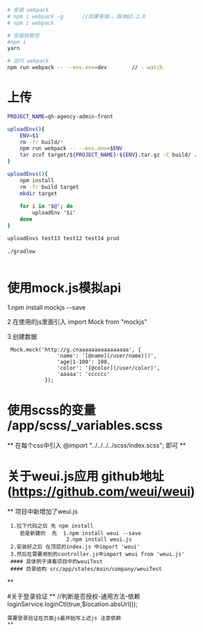 

```bash
# 安装 webpack
# npm i webpack -g      //如果有错，，版本@2.2.0
# npm i webpack

# 安装依赖包
#npm i
yarn

# 运行 webpack
npm run webpack -- --env.env=dev        // --watch
```


# 上传

```bash
PROJECT_NAME=qh-agency-admin-front

uploadEnv(){
    ENV=$1
    rm -fr build/*
    npm run webpack -- --env.env=$ENV
    tar zcvf target/${PROJECT_NAME}-${ENV}.tar.gz -C build/ .
}

uploadEnvs(){
    npm install
    rm -fr build target
    mkdir target
    
    for i in "$@"; do 
        uploadEnv "$i"
    done
}

uploadEnvs test13 test12 test14 prod
 
./gradlew 
 
```
# 使用mock.js模拟api

1.npm install mockjs --save

2.在使用的js里面引入
   import Mock from "mockjs"
    
3.创建数据  
```
 Mock.mock('http://g.cnaaaaaaaaaaaaaaaa', {
                'name': '[@name](/user/name)()',
                'age|1-100': 100,
                'color': '[@color](/user/color)',
                'aaaaa': 'cccccc'
            });

```

# 使用scss的变量 /app/scss/_variables.scss

 **
    在每个css中引入  @import "../../../../scss/index.scss";
    即可
 **
 
# 关于weui.js应用 github地址(https://github.com/weui/weui)
   **
     项目中新增加了weui.js 
     
     1.拉下代码之后 先 npm install
        若是新建的  先  1.npm install weui --save
                       2.npm install weui.js
     2.安装好之后 在顶层的index.js 中import 'weui' 
     3.然后在需要用到的controller.js中import weui from 'weui.js'
     #### 具体例子请看项目中的weuiTest  
     #### 目录结构 src/app/states/main/company/weuiTest
   **
   
#关于登录验证 
    **
    //判断是否授权-通用方法-依赖
            loginService.loginCtl(true,$location.absUrl());
            
    需要登录验证在页面js最开始写上述js 注意依赖
    **